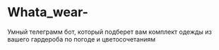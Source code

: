 # Whata_wear-
Умный телеграмм бот, который подберет вам комплект одежды из вашего гардероба по погоде и цветосочетаниям
